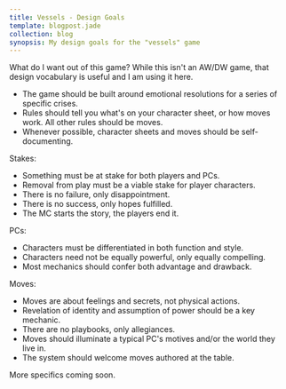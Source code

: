 ```yaml
---
title: Vessels - Design Goals
template: blogpost.jade
collection: blog
synopsis: My design goals for the "vessels" game
---
```


What do I want out of this game? While this isn't an AW/DW game, that design vocabulary is useful and I am using it here.

* The game should be built around emotional resolutions for a series of specific crises.
* Rules should tell you what's on your character sheet, or how moves work. All other rules should be moves.
* Whenever possible, character sheets and moves should be self-documenting.

Stakes:

* Something must be at stake for both players and PCs.
* Removal from play must be a viable stake for player characters.
* There is no failure, only disappointment.
* There is no success, only hopes fulfilled.
* The MC starts the story, the players end it.

PCs:

* Characters must be differentiated in both function and style.
* Characters need not be equally powerful, only equally compelling.
* Most mechanics should confer both advantage and drawback.

Moves:

* Moves are about feelings and secrets, not physical actions.
* Revelation of identity and assumption of power should be a key mechanic.﻿
* There are no playbooks, only allegiances.
* Moves should illuminate a typical PC's motives and/or the world they live in.
* The system should welcome moves authored at the table.

More specifics coming soon.
